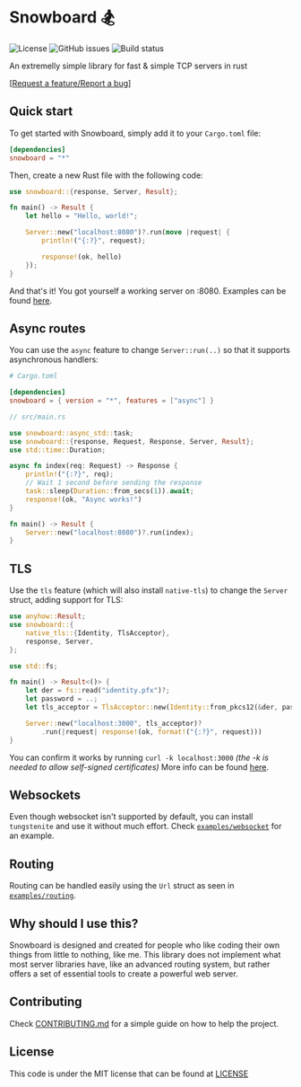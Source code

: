 # **Snowboard 🏂**

![License](https://img.shields.io/github/license/Brian3647/snowboard)
![GitHub issues](https://img.shields.io/github/issues/Brian3647/snowboard)
![Build status](https://img.shields.io/github/actions/workflow/status/Brian3647/snowboard/rust.yml)

An extremelly simple library for fast & simple TCP servers in rust

\[[Request a feature/Report a bug](https://github.com/Brian3647/snowboard/issues)\]

## **Quick start**

To get started with Snowboard, simply add it to your `Cargo.toml` file:

```toml
[dependencies]
snowboard = "*"
```

Then, create a new Rust file with the following code:

```rust
use snowboard::{response, Server, Result};

fn main() -> Result {
    let hello = "Hello, world!";

    Server::new("localhost:8080")?.run(move |request| {
        println!("{:?}", request);

        response!(ok, hello)
    });
}
```

And that's it! You got yourself a working server on :8080. Examples can be found [here](./examples/).

## **Async routes**

You can use the `async` feature to change `Server::run(..)` so that it supports asynchronous handlers:

```toml
# Cargo.toml

[dependencies]
snowboard = { version = "*", features = ["async"] }
```

```rust
// src/main.rs

use snowboard::async_std::task;
use snowboard::{response, Request, Response, Server, Result};
use std::time::Duration;

async fn index(req: Request) -> Response {
    println!("{:?}", req);
    // Wait 1 second before sending the response
    task::sleep(Duration::from_secs(1)).await;
    response!(ok, "Async works!")
}

fn main() -> Result {
    Server::new("localhost:8080")?.run(index);
}
```

## **TLS**

Use the `tls` feature (which will also install `native-tls`) to change the `Server` struct, adding support for TLS:

```rust
use anyhow::Result;
use snowboard::{
    native_tls::{Identity, TlsAcceptor},
    response, Server,
};

use std::fs;

fn main() -> Result<()> {
    let der = fs::read("identity.pfx")?;
    let password = ..;
    let tls_acceptor = TlsAcceptor::new(Identity::from_pkcs12(&der, password)?)?;

    Server::new("localhost:3000", tls_acceptor)?
        .run(|request| response!(ok, format!("{:?}", request)))
}
```

You can confirm it works by running `curl -k localhost:3000` _(the -k is needed to allow self-signed certificates)_
More info can be found [here](./examples/tls/).

## **Websockets**

Even though websocket isn't supported by default, you can install `tungstenite` and use it without much effort.
Check [`examples/websocket`](./examples/websocket/src/main.rs) for an example.

## **Routing**

Routing can be handled easily using the `Url` struct as seen in [`examples/routing`](./examples/routing/src/main.rs).

## **Why should I use this?**

Snowboard is designed and created for people who like coding their own things from little to nothing, like me.
This library does not implement what most server libraries have, like an advanced routing system,
but rather offers a set of essential tools to create a powerful web server.

## **Contributing**

Check [CONTRIBUTING.md](CONTRIBUTING.md) for a simple guide on how to help the project.

## **License**

This code is under the MIT license that can be found at [LICENSE](./LICENSE)
